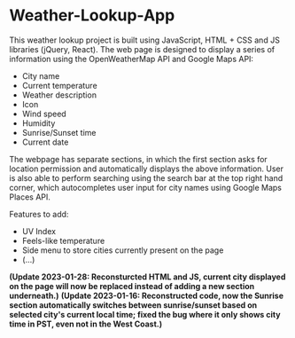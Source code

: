 # Weather-Lookup-App

This weather lookup project is built using JavaScript, HTML + CSS and JS libraries (jQuery, React). The web page is designed to display a series of information using the OpenWeatherMap API and Google Maps API: 

- City name
- Current temperature
- Weather description
- Icon
- Wind speed
- Humidity
- Sunrise/Sunset time 
- Current date

The webpage has separate sections, in which the first section asks for location permission and automatically displays the above information. User is also able to perform searching using the search bar at the top right hand corner, which autocompletes user input for city names using Google Maps Places API.

Features to add:

- UV Index
- Feels-like temperature
- Side menu to store cities currently present on the page
- (...)


****(Update 2023-01-28: Reconsturcted HTML and JS, current city displayed on the page will now be replaced instead of adding a new section underneath.)****
****(Update 2023-01-16: Reconstructed code, now the Sunrise section automatically switches between sunrise/sunset based on selected city's current local time; fixed the bug where it only shows city time in PST, even not in the West Coast.)****
